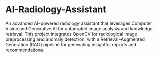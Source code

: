 # AI-Radiology-Assistant
An advanced AI-powered radiology assistant that leverages Computer Vision and Generative AI for automated image analysis and knowledge retrieval. This project integrates OpenCV for radiological image preprocessing and anomaly detection, with a Retrieval-Augmented Generation (RAG) pipeline for generating insightful reports and recommendations.
